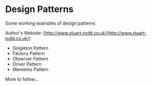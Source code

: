 # Design Patterns
Some working examples of design patterns

Author's Website: [http://www.stuart-todd.co.uk](http://www.stuart-todd.co.uk/)

- Singleton Pattern
- Factory Pattern
- Observer Pattern
- Driver Pattern
- Memento Pattern

More to follow...
